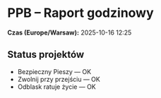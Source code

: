 # PPB – Raport godzinowy
**Czas (Europe/Warsaw):** 2025-10-16 12:25

## Status projektów
- Bezpieczny Pieszy — OK
- Zwolnij przy przejściu — OK
- Odblask ratuje życie — OK

